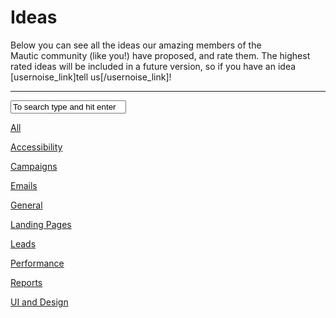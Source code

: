 # Ideas

Below you can see all the ideas our amazing members of the Mautic community (like you!) have proposed, and rate them. The highest rated ideas will be included in a future version, so if you have an idea [usernoise_link]tell us[/usernoise_link]!  



------

<form method="get" class="searchform themeform" action="https://www.mautic.org/" _lpchecked="1">
	<div>
		<input type="text" class="search form-control" name="s" onblur="if(this.value=='')this.value='To search type and hit enter';" onfocus="if(this.value=='To search type and hit enter')this.value='';" value="To search type and hit enter">
<input type="hidden" name="post_type" value="un_feedback">
	</div>
</form>

[All](https://www.mautic.org/ideas/all/)

[Accessibility](https://www.mautic.org/ideas/accessibility/)

[Campaigns](https://www.mautic.org/ideas/campaigns/)

[Emails](https://www.mautic.org/ideas/emails/)

[General](https://www.mautic.org/ideas/general/)

[Landing Pages](https://www.mautic.org/ideas/landing-pages/)

[Leads](https://www.mautic.org/ideas/leads-2/)

[Performance](https://www.mautic.org/ideas/performance/)

[Reports](https://www.mautic.org/ideas/reporting/)

[UI and Design](https://www.mautic.org/ideas/ui-design/)